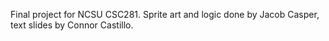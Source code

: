 Final project for NCSU CSC281. Sprite art and logic done by Jacob Casper, text slides by Connor Castillo.
